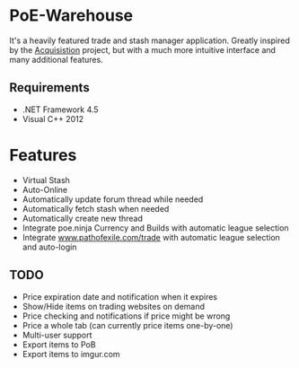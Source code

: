 # PoE-Warehouse
It's a heavily featured trade and stash manager application. Greatly inspired by the [Acquisistion](https://github.com/xyzz/acquisition) project, but with a much more intuitive interface and many additional features.

## Requirements
- .NET Framework 4.5
- Visual C++ 2012

# Features
- Virtual Stash
- Auto-Online 
- Automatically update forum thread while needed
- Automatically fetch stash when needed
- Automatically create new thread
- Integrate poe.ninja Currency and Builds with automatic league selection
- Integrate www.pathofexile.com/trade with automatic league selection and auto-login

## TODO
- Price expiration date and notification when it expires
- Show/Hide items on trading websites on demand
- Price checking and notifications if price might be wrong
- Price a whole tab (can currently price items one-by-one)
- Multi-user support
- Export items to PoB
- Export items to imgur.com
